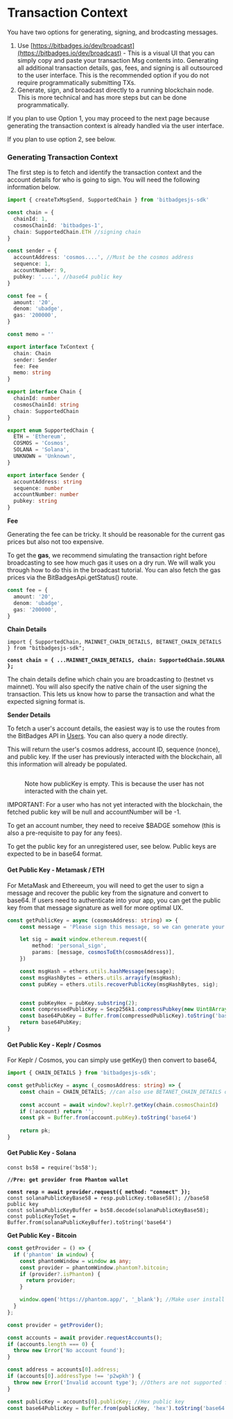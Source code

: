 # Transaction Context

You have two options for generating, signing, and brodcasting messages.

1. Use  [https://bitbadges.io/dev/broadcast](https://bitbadges.io/dev/broadcast) - This is a visual UI that you can simply copy and paste your transaction Msg contents into. Generating all additional transaction details, gas, fees, and signing is all outsourced to the user interface. This is the recommended option if you do not require programmatically submitting TXs.
2. Generate, sign, and broadcast directly to a running blockchain node. This is more technical and has more steps but can be done programmatically.&#x20;

If you plan to use Option 1, you may proceed to the next page because generating the transaction context is already handled via the user interface.

If you plan to use option 2, see below.

### Generating Transaction Context

The first step is to fetch and identify the transaction context and the account details for who is going to sign. You will need the following information below.

```typescript
import { createTxMsgSend, SupportedChain } from 'bitbadgesjs-sdk'

const chain = {
  chainId: 1,
  cosmosChainId: 'bitbadges-1',
  chain: SupportedChain.ETH //signing chain
}

const sender = {
  accountAddress: 'cosmos....', //Must be the cosmos address
  sequence: 1,
  accountNumber: 9,  
  pubkey: '....', //base64 public key
}

const fee = {
  amount: '20',
  denom: 'ubadge',
  gas: '200000',
}

const memo = ''
```

```typescript
export interface TxContext {
  chain: Chain
  sender: Sender
  fee: Fee
  memo: string
}
```

```typescript
export interface Chain {
  chainId: number
  cosmosChainId: string
  chain: SupportedChain
}
```

```typescript
export enum SupportedChain {
  ETH = 'Ethereum',
  COSMOS = 'Cosmos',
  SOLANA = 'Solana',
  UNKNOWN = 'Unknown',
}
```

```typescript
export interface Sender {
  accountAddress: string
  sequence: number
  accountNumber: number
  pubkey: string
}
```

**Fee**

Generating the fee can be tricky. It should be reasonable for the current gas prices but also not too expensive.&#x20;

To get the **gas**, we recommend simulating the transaction right before broadcasting to see how much gas it uses on a dry run. We will walk you through how to do this in the broadcast tutorial. You can also fetch the gas prices via the BitBadgesApi.getStatus() route.&#x20;

```typescript
const fee = {
  amount: '20',
  denom: 'ubadge',
  gas: '200000',
}
```

**Chain Details**

<pre class="language-typescript"><code class="lang-typescript">import { SupportedChain, MAINNET_CHAIN_DETAILS, BETANET_CHAIN_DETAILS } from "bitbadgesjs-sdk";
<strong>
</strong><strong>const chain = { ...MAINNET_CHAIN_DETAILS, chain: SupportedChain.SOLANA };
</strong></code></pre>

The chain details define which chain you are broadcasting to (testnet vs mainnet). You will also specify the native chain of the user signing the transaction. This lets us know how to parse the transaction and what the expected signing format is.

**Sender Details**

To fetch a user's account details, the easiest way is to use the routes from the BitBadges API in [Users](broken-reference). You can also query a node directly.

This will return the user's cosmos address, account ID, sequence (nonce), and public key. If the user has previously interacted with the blockchain, all this information will already be populated.

<figure><img src="../../.gitbook/assets/image (15).png" alt=""><figcaption><p>Note how publicKey is empty. This is because the user has not interacted with the chain yet.</p></figcaption></figure>

IMPORTANT: For a user who has not yet interacted with the blockchain, the fetched public key will be null and accountNumber will be -1.&#x20;

To get an account number, they need to receive $BADGE somehow (this is also a pre-requisite to pay for any fees).

To get the public key for an unregistered user, see below. Public keys are expected to be in base64 format.

#### **Get Public Key - Metamask / ETH**

For MetaMask and Ethereeum, you will need to get the user to sign a message and recover the public key from the signature and convert to base64. If users need to authenticate into your app, you can get the public key from that message signature as well for more optimal UX.

```typescript
const getPublicKey = async (cosmosAddress: string) => {
    const message = 'Please sign this message, so we can generate your public key';

    let sig = await window.ethereum.request({
        method: 'personal_sign',
        params: [message, cosmosToEth(cosmosAddress)],
    })

    const msgHash = ethers.utils.hashMessage(message);
    const msgHashBytes = ethers.utils.arrayify(msgHash);
    const pubKey = ethers.utils.recoverPublicKey(msgHashBytes, sig);


    const pubKeyHex = pubKey.substring(2);
    const compressedPublicKey = Secp256k1.compressPubkey(new Uint8Array(Buffer.from(pubKeyHex, 'hex')));
    const base64PubKey = Buffer.from(compressedPublicKey).toString('base64')
    return base64PubKey;
}
```

#### **Get Public Key - Keplr / Cosmos**

For Keplr / Cosmos, you can simply use getKey() then convert to base64,

```typescript
import { CHAIN_DETAILS } from 'bitbadgesjs-sdk';

const getPublicKey = async (_cosmosAddress: string) => {
    const chain = CHAIN_DETAILS; //can also use BETANET_CHAIN_DETAILS or MAINNET_CHAIN_DETAILS
    
    const account = await window?.keplr?.getKey(chain.cosmosChainId)
    if (!account) return '';
    const pk = Buffer.from(account.pubKey).toString('base64')
    
    return pk;
}
```

#### **Get Public Key - Solana**

<pre class="language-typescript"><code class="lang-typescript">const bs58 = require('bs58');
<strong>
</strong><strong>//Pre: get provider from Phantom wallet
</strong><strong>
</strong><strong>const resp = await provider.request({ method: "connect" });
</strong>const solanaPublicKeyBase58 = resp.publicKey.toBase58(); //base58 public key
const solanaPublicKeyBuffer = bs58.decode(solanaPublicKeyBase58);
const publicKeyToSet = Buffer.from(solanaPublicKeyBuffer).toString('base64')
</code></pre>

**Get Public Key - Bitcoin**

```typescript
const getProvider = () => {
  if ('phantom' in window) {
    const phantomWindow = window as any;
    const provider = phantomWindow.phantom?.bitcoin;
    if (provider?.isPhantom) {
      return provider;
    }

    window.open('https://phantom.app/', '_blank'); //Make user install it
  }
};

const provider = getProvider();

const accounts = await provider.requestAccounts();
if (accounts.length === 0) {
  throw new Error('No account found');
}

const address = accounts[0].address;
if (accounts[0].addressType !== 'p2wpkh') {
  throw new Error('Invalid account type'); //Others are not supported for BitBadges
}

const publicKey = accounts[0].publicKey; //Hex public key
const base64PublicKey = Buffer.from(publicKey, 'hex').toString('base64');
```
